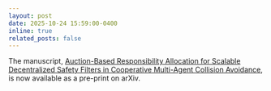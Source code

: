 ```yaml
---
layout: post
date: 2025-10-24 15:59:00-0400
inline: true
related_posts: false
---
```

The manuscript, [Auction-Based Responsibility Allocation for Scalable Decentralized Safety Filters in Cooperative Multi-Agent Collision Avoidance](https://arxiv.org/pdf/2510.21546), is now available as a pre-print on arXiv.
